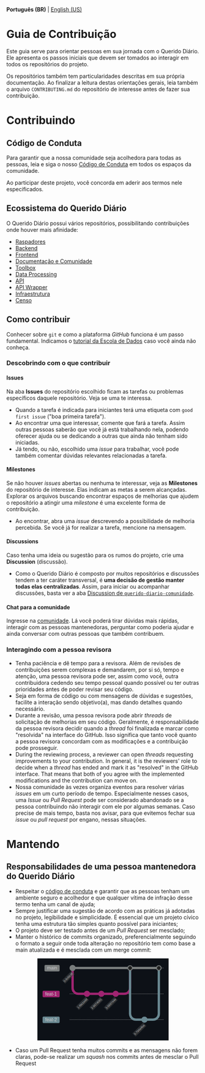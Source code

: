 **Português (BR)** | [English (US)](CONTRIBUTING-en-US.md)


Guia de Contribuição
====


Este guia serve para orientar pessoas em sua jornada com o Querido Diário. Ele apresenta
os passos iniciais que devem ser tomados ao interagir em todos os repositórios do projeto.

Os repositórios também tem particularidades descritas em sua própria documentação. Ao
finalizar a leitura destas orientações gerais, leia também o arquivo `CONTRIBUTING.md` do
repositório de interesse antes de fazer sua contribuição.

# Contribuindo

## Código de Conduta

Para garantir que a nossa comunidade seja acolhedora para todas as pessoas, leia e siga o
nosso [Código de Conduta](CODE_OF_CONDUCT.md) em todos os espaços da comunidade.

Ao participar deste projeto, você concorda em aderir aos termos nele especificados.

## Ecossistema do Querido Diário

O Querido Diário possui vários repositórios, possibilitando contribuições onde houver mais
afinidade:

- [Raspadores](https://github.com/okfn-brasil/querido-diario)
- [Backend](https://github.com/okfn-brasil/querido-diario-backend)
- [Frontend](https://github.com/okfn-brasil/querido-diario-frontend)
- [Documentação e Comunidade](https://github.com/okfn-brasil/querido-diario-comunidade)
- [Toolbox](https://github.com/okfn-brasil/querido-diario-toolbox)
- [Data Processing](https://github.com/okfn-brasil/querido-diario-data-processing)
- [API](https://github.com/okfn-brasil/querido-diario-api)
- [API Wrapper](https://github.com/okfn-brasil/querido-diario-api-wrapper)
- [Infraestrutura](https://github.com/okfn-brasil/querido-diario-infra)
- [Censo](https://github.com/okfn-brasil/censo-querido-diario)

## Como contribuir

Conhecer sobre `git` e como a plataforma *GitHub* funciona é um passo fundamental.
Indicamos o [tutorial da Escola de Dados](https://escoladedados.org/tutoriais/introducao-ao-git-e-github-colaborando-com-projetos-de-codigo-aberto/)
caso você ainda não conheça.

### Descobrindo com o que contribuir

#### Issues
Na aba **Issues** do repositório escolhido ficam as tarefas ou problemas específicos daquele
repositório. Veja se uma te interessa.
- Quando a tarefa é indicada para iniciantes terá uma etiqueta com `good first issue`
("boa primeira tarefa").
- Ao encontrar uma que interessar, comente que fará a tarefa. Assim outras pessoas saberão
que você já está trabalhando nela, podendo oferecer ajuda ou se dedicando a outras que
ainda não tenham sido iniciadas.
- Já tendo, ou não, escolhido uma *issue* para trabalhar, você pode também comentar dúvidas
relevantes relacionadas a tarefa.

#### Milestones
Se não houver *issues* abertas ou nenhuma te interessar, veja as **Milestones** do
repositório de interesse. Elas indicam as metas a serem alcançadas. Explorar os arquivos
buscando encontrar espaços de melhorias que ajudem o repositório a atingir uma *milestone*
é uma excelente forma de contribuição.
- Ao encontrar, abra uma *issue* descrevendo a possibilidade de melhoria percebida. Se você
já for realizar a tarefa, mencione na mensagem.

#### Discussions
Caso tenha uma ideia ou sugestão para os rumos do projeto, crie uma **Discussion** (discussão).
- Como o Querido Diário é composto por muitos repositórios e discussões tendem a ter caráter
transversal, é **uma decisão de gestão manter todas elas centralizadas**. Assim, para
iniciar ou acompanhar discussões, basta ver a aba [Discussion de `querido-diario-comunidade`](https://github.com/okfn-brasil/querido-diario-comunidade/discussions).

#### Chat para a comunidade
Ingresse na [comunidade](https://go.ok.org.br/discord). Lá você poderá tirar dúvidas mais
rápidas, interagir com as pessoas mantenedoras, perguntar como poderia ajudar e ainda
conversar com outras pessoas que também contribuem.

### Interagindo com a pessoa revisora
- Tenha paciência e dê tempo para a revisora. Além de revisões de contribuições serem
complexas e demandarem, por si só, tempo e atenção, uma pessoa revisora pode ser, assim
como você, outra contribuidora cedendo seu tempo pessoal quando possível ou ter outras
prioridades antes de poder revisar seu código.
- Seja em forma de código ou com mensagens de dúvidas e sugestões, facilite a interação
sendo objetivo(a), mas dando detalhes quando necessário.
- Durante a revisão, uma pessoa revisora pode abrir *threads* de solicitação de melhorias
em seu código. Geralmente, é responsabilidade da pessoa revisora decidir quando a *thread*
foi finalizada e marcar como "resolvida" na interface do GitHub. Isso significa que tanto
você quanto a pessoa revisora concordam com as modificações e a contribuição pode
prosseguir.
- During the reviewing process, a reviewer can open *threads* requesting improvements to
your contribution. In general, it is the reviewers' role to decide when a *thread* has
ended and mark it as "resolved" in the GitHub interface. That means that both of you agree
with the implemented modifications and the contribution can move on.
- Nossa comunidade às vezes organiza eventos para resolver várias *issues* em um curto
período de tempo. Especialmente nesses casos, uma *Issue* ou *Pull Request* pode
ser considerado abandonado se a pessoa contribuindo não interagir com ele por algumas
semanas. Caso precise de mais tempo, basta nos avisar, para que evitemos fechar sua *issue*
ou *pull request* por engano, nessas situações.

# Mantendo

## Responsabilidades de uma pessoa mantenedora do Querido Diário

- Respeitar o [código de conduta](CODE_OF_CONDUCT.md) e garantir que as pessoas tenham um
ambiente seguro e acolhedor e que qualquer vítima de infração desse termo tenha um canal
de ajuda;
- Sempre justificar uma sugestão de acordo com as práticas já adotadas no projeto,
legibilidade e simplicidade. É essencial que um projeto cívico tenha uma estrutura tão
simples quanto possível para iniciantes;
- O projeto deve ser testado antes de um *Pull Request* ser mesclado;
- Manter o histórico de commits organizado, preferencialmente seguindo o formato a seguir
onde toda alteração no repositório tem como base a main atualizada e é mesclada com um
merge commit:

<p align="center">
  <a href="https://queridodiario.ok.org.br/sobre" target="_blank"> <img alt="História dos commits" src="./images/historia_commits.png">
  </a>
</p>

- Caso um Pull Request tenha muitos commits e as mensagens não forem claras, pode-se realizar
um *squash* nos commits antes de mesclar o Pull Request



